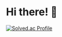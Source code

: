 # Hi there! 🙌
[![Solved.ac Profile](http://mazassumnida.wtf/api/generate_badge?boj=kim_tk)](https://solved.ac/kim_tk)
